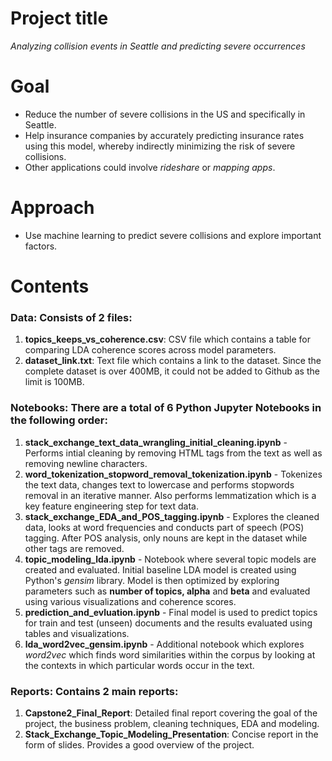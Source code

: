 # Project title

*Analyzing collision events in Seattle and predicting severe occurrences*

# Goal

- Reduce the number of severe collisions in the US and specifically in Seattle. 
- Help insurance companies by accurately predicting insurance rates using this model, whereby indirectly minimizing the risk of severe collisions. 
- Other applications could involve *rideshare* or *mapping apps*. 

# Approach 

- Use machine learning to predict severe collisions and explore important factors.

# Contents

### Data: Consists of 2 files:

1. **topics_keeps_vs_coherence.csv**: CSV file which contains a table for comparing LDA coherence scores across model parameters. 
2. **dataset_link.txt**: Text file which contains a link to the dataset. Since the complete dataset is over 400MB, it could not be added to Github as the limit is 100MB. 

### Notebooks: There are a total of 6 Python Jupyter Notebooks in the following order: 

1. **stack_exchange_text_data_wrangling_initial_cleaning.ipynb** - Performs intial cleaning by removing HTML tags from the text as well as removing newline characters. 
2. **word_tokenization_stopword_removal_tokenization.ipynb** - Tokenizes the text data, changes text to lowercase and performs stopwords removal in an iterative manner. Also performs lemmatization which is a key feature engineering step for text data. 
3. **stack_exchange_EDA_and_POS_tagging.ipynb** - Explores the cleaned data, looks at word frequencies and conducts part of speech (POS) tagging. After POS analysis, only nouns are kept in the dataset while other tags are removed. 
4. **topic_modeling_lda.ipynb** - Notebook where several topic models are created and evaluated. Initial baseline LDA model is created using Python's *gensim* library. Model is then optimized by exploring parameters such as **number of topics, alpha** and **beta** and evaluated using various visualizations and coherence scores.
5. **prediction_and_evluation.ipynb**	- Final model is used to predict topics for train and test (unseen) documents and the results evaluated using tables and visualizations. 
6. **lda_word2vec_gensim.ipynb** - Additional notebook which explores *word2vec* which finds word similarities within the corpus by looking at the contexts in which particular words occur in the text. 

### Reports: Contains 2 main reports: 

1. **Capstone2_Final_Report**: Detailed final report covering the goal of the project, the business problem, cleaning techniques, EDA and modeling. 
2. **Stack_Exchange_Topic_Modeling_Presentation**: Concise report in the form of slides. Provides a good overview of the project. 

